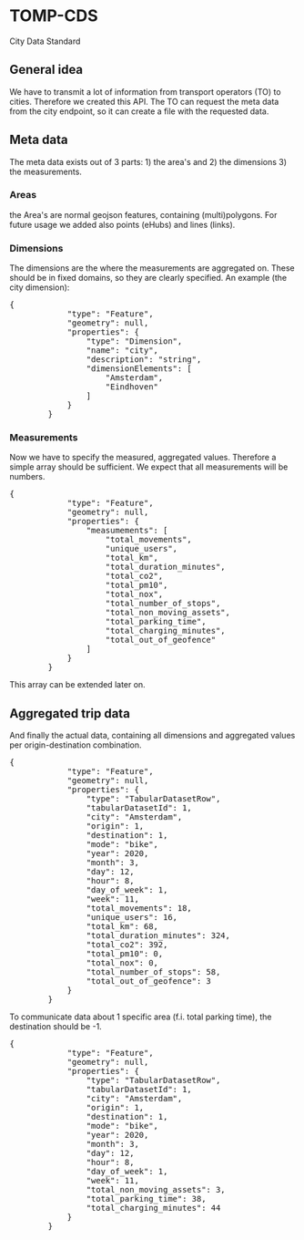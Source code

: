 # TOMP-CDS
City Data Standard

## General idea
We have to transmit a lot of information from transport operators (TO) to cities. Therefore we created this API. The TO can request the meta data from the city endpoint, so it can create a file with the requested data.

## Meta data
The meta data exists out of 3 parts: 1) the area's and 2) the dimensions 3) the measurements.

### Areas
the Area's are normal geojson features, containing (multi)polygons. For future usage we added also points (eHubs) and lines (links).

### Dimensions
The dimensions are the where the measurements are aggregated on. These should be in fixed domains, so they are clearly specified. An example (the city dimension):
<pre>
{
			"type": "Feature",
			"geometry": null,
			"properties": {
				"type": "Dimension",
				"name": "city",
				"description": "string",
				"dimensionElements": [
					"Amsterdam",
					"Eindhoven"
				]
			}
		}
</pre>
### Measurements
Now we have to specify the measured, aggregated values. Therefore a simple array should be sufficient. We expect that all measurements will be numbers.
<pre>
{
			"type": "Feature",
			"geometry": null,
			"properties": {
				"measumements": [
					"total_movements",
					"unique_users",
					"total_km",
					"total_duration_minutes",
					"total_co2",
					"total_pm10",
					"total_nox",
					"total_number_of_stops",
					"total_non_moving_assets",
					"total_parking_time",
					"total_charging_minutes",
					"total_out_of_geofence"
				]
			}
		}
</pre>
This array can be extended later on.

## Aggregated trip data
And finally the actual data, containing all dimensions and aggregated values per origin-destination combination.
<pre>
{
			"type": "Feature",
			"geometry": null,
			"properties": {
				"type": "TabularDatasetRow",
				"tabularDatasetId": 1,
				"city": "Amsterdam",
				"origin": 1,
				"destination": 1,
				"mode": "bike",
				"year": 2020,
				"month": 3,
				"day": 12,
				"hour": 8,
				"day_of_week": 1,
				"week": 11,
				"total_movements": 18,
				"unique_users": 16,
				"total_km": 68,
				"total_duration_minutes": 324,
				"total_co2": 392,
				"total_pm10": 0,
				"total_nox": 0,
				"total_number_of_stops": 58,
				"total_out_of_geofence": 3
			}
		}
</pre>

To communicate data about 1 specific area (f.i. total parking time), the destination should be -1.
<pre>
{
			"type": "Feature",
			"geometry": null,
			"properties": {
				"type": "TabularDatasetRow",
				"tabularDatasetId": 1,
				"city": "Amsterdam",
				"origin": 1,
				"destination": 1,
				"mode": "bike",
				"year": 2020,
				"month": 3,
				"day": 12,
				"hour": 8,
				"day_of_week": 1,
				"week": 11,
				"total_non_moving_assets": 3,
				"total_parking_time": 38,
				"total_charging_minutes": 44
			}
		}
</pre>
